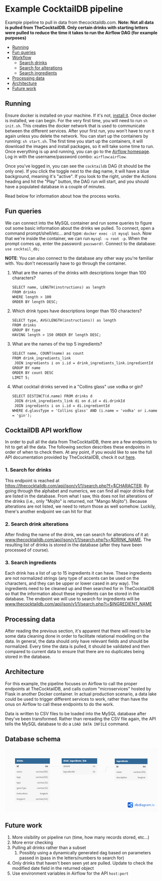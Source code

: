 # Example CocktailDB pipeline
Example pipeline to pull in data from thecocktaildb.com. **Note: Not all data is pulled from
TheCocktailDB. Only certain drinks with starting letters were pulled to reduce the time it takes
to run the Airflow DAG (for example purposes)**

- [Running](#running)
- [Fun queries](#fun-queries)
- [Workflow](#cocktaildb-api-workflow)
  - [Search drinks](#search-for-drinks)
  - [Search for alterations](#search-drink-alterations)
  - [Search ingredients](#search-ingredients)
- [Processing data](#processing-data)
- [Architecture](#architecture)
- [Future work](#future-work)

## Running
Ensure docker is installed on your machine. If it's not, [install it](https://docs.docker.com/get-docker/). Once docker
is installed, we can begin. For the very first time, you will need to run `sh init.sh`. This creates the docker network
that is used to communicate between the different services. After your first run, you won't have to run it again unless
you delete the network. You can start up the containers by running: `sh start.sh`. The first time you start up the containers,
it will download the images and install packages, so it will take some time to run. Once everything is up and running,
you can go to the [Airflow homepage](http://localhost:8080). Log in with the username/password combo: `airflow`:`airflow`.

Once you've logged in, you can see the `cocktaildb` DAG (it should be the only one). If you click the toggle next to the
dag name, it will have a blue background, meaning it's "active". If you look to the right, under the Actions heading
and hit the "Play" button, the DAG run will start, and you should have a populated database in a couple of minutes.

Read below for information about how the process works.

## Fun queries
We can connect into the MySQL container and run some queries to figure out some basic information about the drinks we
pulled. To connect, open a command prompt/shell/etc... and type: `docker exec -it mysql bash`. Now that we're inside
the container, we can run `mysql -u root -p`. When the prompt comes up, enter the password: `password!`. Connect to the 
database: `use cocktail_db;`

**NOTE**: You can also connect to the database any other way you're familiar with. You don't necessarily have to go 
through the container.

1) What are the names of the drinks with descriptions longer than 100 characters?
    ```
   SELECT name, LENGTH(instructions) as length 
   FROM drinks 
   WHERE length > 100 
   ORDER BY length DESC;
    ```
2) Which drink types have descriptions longer than 150 characters?
    ```
    SELECT type, AVG(LENGTH(instructions)) as length
    FROM drinks
    GROUP BY type
    HAVING length > 150 ORDER BY length DESC;
    ```
3) What are the names of the top 5 ingredients?
    ```
   SELECT name, COUNT(name) as count
    FROM drink_ingredients_link
     JOIN ingredients i on i.id = drink_ingredients_link.ingredientId
    GROUP BY name
    ORDER BY count DESC
    LIMIT 5;
    ```
4) What cocktail drinks served in a "Collins glass" use vodka or gin?
   ```
   SELECT DISTINCT(d.name) FROM drinks d
    JOIN drink_ingredients_link di on d.id = di.drinkId
    JOIN ingredients i on i.id = di.ingredientId
   WHERE d.glassType = 'Collins glass' AND (i.name = 'vodka' or i.name = 'gin');
   ```


## CocktailDB API workflow
In order to pull all the data from TheCocktailDB, there are a few endpoints to hit to get all the data. The following
section describes these endpoints in order of when to check them. At any point, if you would like to see the full API
documentation provided by TheCocktailDB, check it out [here](https://www.thecocktaildb.com/api.php).

### 1. Search for drinks
This endpoint is reached at https://thecocktaildb.com/api/json/v1/1/search.php?f=$CHARACTER. By going through the alphabet
and numerics, we can find all major drinks that are listed in the database. From what I saw, this does not list alterations
of the drinks (i.e., only "Mojito" is returned, not "Mango Mojito"). Because alterations are not listed, we need to 
return those as well somehow. Luckily, there's another endpoint we can hit for that

### 2. Search drink alterations
After finding the name of the drink, we can search for alterations of it at: www.thecocktaildb.com/api/json/v1/1/search.php?s=$DRINK_NAME.
The resulting list of drinks is stored in the database (after they have been processed of course).

### 3. Search ingredients
Each drink has a list of up to 15 ingredients it can have. These ingredients are not normalized strings (any type of 
accents can be used on the characters, and they can be upper or lower cased in any way). The ingredients
need to be cleaned up and then searched for in TheCocktailDB so that the information about these ingredients
can be stored in the database. The endpoint we will use to search for ingredients will be
www.thecocktaildb.com/api/json/v1/1/search.php?i=$INGREDIENT_NAME

## Processing data
After reading the previous section, it's apparent that there will need to be some data cleaning done in order to
facilitate relational modelling on the data. In general, the data should only have relevant fields and should be
normalized. Every time the data is pulled, it should be validated and then compared to current data to ensure that there
are no duplicates being stored in the database.

## Architecture
For this example, the pipeline focuses on Airflow to call the proper endpoints at TheCocktailDB, and calls custom 
"microservices" hosted by Flask in another Docker container. In actual production scenario, a data lake could be used to
trigger different services to work, rather than have the onus on Airflow to call these endpoints to do the work.

Data is written to CSV files to be loaded into the MySQL database after they've been transformed. Rather than rereading
the CSV file again, the API tells the MySQL database to do a `LOAD DATA INFILE` command.

## Database schema
![myImage](schema.png)



## Future work
1. More visibility on pipeline run (time, how many records stored, etc...)
3. More error checking
4. Pulling all drinks rather than a subset
   1. Possibly using a dynamically generated dag based on parameters passed in (pass in the letters/numbers to search for)
5. Only drinks that haven't been seen yet are pulled. Update to check the modified date field in the returned object 
6. Use environment variables in Airflow for the API `host:port`
    
